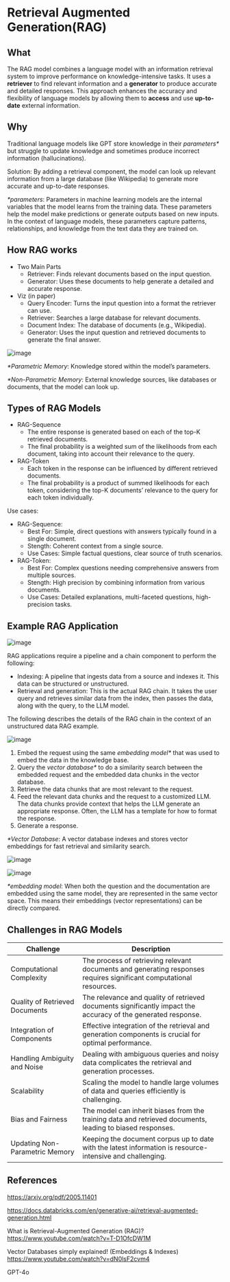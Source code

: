 # Retrieval Augmented Generation(RAG)

## What

The RAG model combines a language model with an information retrieval system to improve performance on 
knowledge-intensive tasks. It uses a **retriever** to find relevant information and a **generator** to produce accurate and 
detailed responses. This approach enhances the accuracy and flexibility of language models by allowing them to 
**access** and use **up-to-date** external information.

## Why

Traditional language models like GPT store knowledge in their _parameters*_ but struggle to update knowledge and 
sometimes produce incorrect information (hallucinations).

Solution: By adding a retrieval component, the model can look up relevant information from a large database (like 
Wikipedia) to generate more accurate and up-to-date responses.

_*parameters_: Parameters in machine learning models are the internal variables that the model learns from the 
training data. These parameters help the model make predictions or generate outputs based on new inputs. 	In the 
context of language models, these parameters capture patterns, relationships, and knowledge from the text data they 
are trained on.

## How RAG works
- Two Main Parts
  - Retriever: Finds relevant documents based on the input question.
  - Generator: Uses these documents to help generate a detailed and accurate response.
- Viz (in paper)
  - Query Encoder: Turns the input question into a format the retriever can use.
  - Retriever: Searches a large database for relevant documents.
  - Document Index: The database of documents (e.g., Wikipedia).
  - Generator: Uses the input question and retrieved documents to generate the final answer.
  
![image](https://github.com/xinrong-meng/knowledge-sharing/assets/3375461/15691472-33eb-49df-8daa-ca8394c6e1bd)

_*Parametric Memory_: Knowledge stored within the model’s parameters.

_*Non-Parametric Memory_: External knowledge sources, like databases or documents, that the model can look up.

## Types of RAG Models

- RAG-Sequence
  - The entire response is generated based on each of the top-K retrieved documents.
  - The final probability is a weighted sum of the likelihoods from each document, taking into account their 
	relevance to the query.
- RAG-Token
  - Each token in the response can be influenced by different retrieved documents.
  - The final probability is a product of summed likelihoods for each token, considering the top-K documents’ 
	relevance to the query for each token individually.

Use cases:
- RAG-Sequence:
  - Best For: Simple, direct questions with answers typically found in a single document.
  - Stength: Coherent context from a single source.
  - Use Cases: Simple factual questions, clear source of truth scenarios.
- RAG-Token:
  - Best For: Complex questions needing comprehensive answers from multiple sources. 
  - Stength: High precision by combining information from various documents.
  - Use Cases: Detailed explanations, multi-faceted questions, high-precision tasks.

## Example RAG Application

![image](https://github.com/xinrong-meng/knowledge-sharing/assets/3375461/5bb0bf9b-8aef-42f2-b8cc-7a59ccc5352a)

RAG applications require a pipeline and a chain component to perform the following:

- Indexing: A pipeline that ingests data from a source and indexes it. This data can be structured or unstructured.
- Retrieval and generation: This is the actual RAG chain. It takes the user query and retrieves similar data from the 
index, then passes the data, along with the query, to the LLM model.

The following describes the details of the RAG chain in the context of an unstructured data RAG example.


![image](https://github.com/xinrong-meng/knowledge-sharing/assets/3375461/45e851ee-f80b-4b06-aa7a-7ad331878fe6)


1. Embed the request using the same _embedding model*_ that was used to embed the data in the knowledge base.
2. Query the _vector database*_ to do a similarity search between the embedded request and the embedded data chunks in 
the vector database.
3. Retrieve the data chunks that are most relevant to the request.
4. Feed the relevant data chunks and the request to a customized LLM. The data chunks provide context that helps the 
LLM generate an appropriate response. Often, the LLM has a template for how to format the response.
5. Generate a response.

_*Vector Database_: A vector database indexes and stores vector embeddings for fast retrieval and similarity search.

![image](https://github.com/xinrong-meng/knowledge-sharing/assets/3375461/1c42e7b1-fa0f-4598-a854-ecbcf9a7de9b)

![image](https://github.com/xinrong-meng/knowledge-sharing/assets/3375461/95704f74-58ed-439b-acc2-31ccf83ad848)

_*embedding model_:
When both the question and the documentation are embedded using the same model, they are represented in the same 
vector space. This means their embeddings (vector representations) can be directly compared.

## Challenges in RAG Models

| Challenge                          | Description                                                                                                         |
|------------------------------------|---------------------------------------------------------------------------------------------------------------------|
| Computational Complexity           | The process of retrieving relevant documents and generating responses requires significant computational resources. |
| Quality of Retrieved Documents     | The relevance and quality of retrieved documents significantly impact the accuracy of the generated response.        |
| Integration of Components          | Effective integration of the retrieval and generation components is crucial for optimal performance.                 |
| Handling Ambiguity and Noise       | Dealing with ambiguous queries and noisy data complicates the retrieval and generation processes.                    |
| Scalability                        | Scaling the model to handle large volumes of data and queries efficiently is challenging.                            |
| Bias and Fairness                  | The model can inherit biases from the training data and retrieved documents, leading to biased responses.            |
| Updating Non-Parametric Memory     | Keeping the document corpus up to date with the latest information is resource-intensive and challenging.            |


## References

https://arxiv.org/pdf/2005.11401

https://docs.databricks.com/en/generative-ai/retrieval-augmented-generation.html

What is Retrieval-Augmented Generation (RAG)?
https://www.youtube.com/watch?v=T-D1OfcDW1M

Vector Databases simply explained! (Embeddings & Indexes)
https://www.youtube.com/watch?v=dN0lsF2cvm4

GPT-4o
